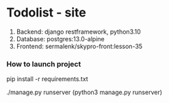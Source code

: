 # Todolist - site

1. Backend: django restframework, python3.10
2. Database: postgres:13.0-alpine
3. Frontend: sermalenk/skypro-front:lesson-35

### How to launch project
pip install -r requirements.txt

./manage.py runserver
(python3 manage.py runserver)
